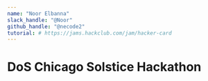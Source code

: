 ```yaml
---
name: "Noor Elbanna"
slack_handle: "@Noor"
github_handle: "@necode2"
tutorial: # https://jams.hackclub.com/jam/hacker-card 
---
```


# DoS Chicago Solstice Hackathon

<!-- Boards for the 2024 Chicago Day of Service Hackathon with a Summer Solstice and Egyptian theme. Board lights up when tapped and also has qr code back to our website. -->

<!-- It is $117.00 for all of the boards needed for the event and we hope to get them by June 19th ( Hackathon starts on the 20th, if we can get $100.00 from this grant that would be amazing. )-->

<!-- I'm still very much a beginner in PCB making so it was a bit of learning curve. Luckily I had a really great tutorial to guide me! -->
